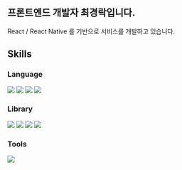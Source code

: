 ## 프론트엔드 개발자 최경락입니다.

React / React Native 를 기반으로 서비스를 개발하고 있습니다.

## Skills
### Language
<img src="https://img.shields.io/badge/HTML-E34F26?style=for-the-badge&logo=html5&logoColor=white"> <img src="https://img.shields.io/badge/CSS-1572B6?style=for-the-badge&logo=css3&logoColor=white"> <img src="https://img.shields.io/badge/Javascript-F7DF1E?style=for-the-badge&logo=javascript&logoColor=black"> <img src="https://img.shields.io/badge/TypeScript-3178C6?style=for-the-badge&logo=typescript&logoColor=white"> 
### Library
<img src="https://img.shields.io/badge/React_Native-61DAFB?style=for-the-badge&logo=react&logoColor=black"> <img src="https://img.shields.io/badge/React-61DAFB?style=for-the-badge&logo=react&logoColor=black"> <img src="https://img.shields.io/badge/redux-764ABC?style=for-the-badge&logo=redux&logoColor=white"> <img src="https://img.shields.io/badge/styled-components-DB7093?style=for-the-badge&logo=styled-components&logoColor=white"> 
### Tools
<img src="https://img.shields.io/badge/git-F05032?style=for-the-badge&logo=git&logoColor=white">
